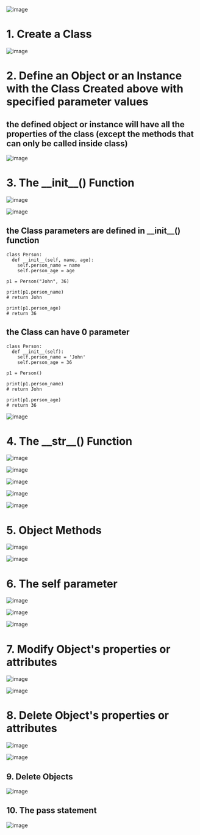 ![image](https://user-images.githubusercontent.com/60442877/226229412-ec172af9-5925-4700-a5f4-bd75b6bbd350.png)

# 1. Create a Class

![image](https://user-images.githubusercontent.com/60442877/226229998-8939c4e5-4ddf-40ec-9712-7ab76ac9b32d.png)

# 2. Define an Object or an Instance with the Class Created above with specified parameter values

## the defined object or instance will have all the properties of the class (except the methods that can only be called inside class)

![image](https://user-images.githubusercontent.com/60442877/226230426-42f68d7c-1756-4416-b0b0-df83a2e14ca8.png)

# 3. The \_\_init\_\_() Function

![image](https://user-images.githubusercontent.com/60442877/226230792-337f1925-3c1a-4e0b-8c07-dba987135be5.png)

![image](https://user-images.githubusercontent.com/60442877/226230812-383a3c40-bd90-4188-9613-ff9487a24d9e.png)

## the Class parameters are defined in \_\_init\_\_() function

    class Person:
      def __init__(self, name, age):
        self.person_name = name
        self.person_age = age

    p1 = Person("John", 36)

    print(p1.person_name)
    # return John
    
    print(p1.person_age)
    # return 36

## the Class can have 0 parameter

    class Person:
      def __init__(self):
        self.person_name = 'John'
        self.person_age = 36

    p1 = Person()

    print(p1.person_name)
    # return John
    
    print(p1.person_age)
    # return 36

![image](https://user-images.githubusercontent.com/60442877/226231676-67e7ab00-49f1-4746-9e15-9c6e196b2981.png)

# 4. The \_\_str\_\_() Function

![image](https://user-images.githubusercontent.com/60442877/226232716-66303ec5-8710-4ea8-8b33-f077cec88238.png)

![image](https://user-images.githubusercontent.com/60442877/226232823-48df9843-2a41-4c2a-b898-87bdead76a63.png)

![image](https://user-images.githubusercontent.com/60442877/226232835-5cc5b07f-dbd0-4820-8207-68a2ec083f25.png)

![image](https://user-images.githubusercontent.com/60442877/226232892-b3727475-de7e-43e8-bb28-2190f95c4825.png)

![image](https://user-images.githubusercontent.com/60442877/226232903-d97bdfd2-c026-43cd-b5b8-31b1fb3c5337.png)

# 5. Object Methods

![image](https://user-images.githubusercontent.com/60442877/226233428-af2a5490-4bf7-4c65-87b5-8a2b273b6fa0.png)

![image](https://user-images.githubusercontent.com/60442877/226233450-e861cfd7-0aa4-465d-8679-1d186b396a07.png)

# 6. The self parameter

![image](https://user-images.githubusercontent.com/60442877/226234153-62810443-8edf-44af-9da3-f1cb9693072a.png)

![image](https://user-images.githubusercontent.com/60442877/226234168-f37f80c0-5105-4c8d-9de7-e45b2ba27bc5.png)

![image](https://user-images.githubusercontent.com/60442877/226234326-e702702d-4efb-45bd-9d42-63511fb579b7.png)

# 7. Modify Object's properties or attributes

![image](https://user-images.githubusercontent.com/60442877/226235106-4ccbe462-775f-4692-a021-701abe9df787.png)

![image](https://user-images.githubusercontent.com/60442877/226235132-55d56295-b692-43d3-90f3-2f4881080dde.png)

# 8. Delete Object's properties or attributes

![image](https://user-images.githubusercontent.com/60442877/226238172-2b3f386f-c417-4801-8171-45bc7c3912de.png)

![image](https://user-images.githubusercontent.com/60442877/226238190-51ceaaf8-c8d8-43dd-a9ff-842e3dfa53ea.png)

## 9. Delete Objects

![image](https://user-images.githubusercontent.com/60442877/226238306-9c1e3f7c-bde6-4a83-a5e4-e9e7d81e33da.png)

## 10. The pass statement

![image](https://user-images.githubusercontent.com/60442877/226238359-a55e6d25-7350-406a-a79a-6e802a68f1ed.png)








